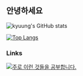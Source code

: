 ## 안녕하세요

![kyuung's GitHub stats](https://github-readme-stats.vercel.app/api?username=kyuung&show_icons=true&theme=tokyonight)

[![Top Langs](https://github-readme-stats.vercel.app/api/top-langs/?username=kyuung&layout=compact)](https://github.com/anuraghazra/github-readme-stats)

### Links
<a href="https://endurable-existence-f23.notion.site/Study-278cd394e9a44bdb9e77473f66864cc7" target="_blank"><img src="https://img.shields.io/badge/notion-E34F26?style=flat-square&logo=notion&logoColor=white"/>주로 이런 것들을 공부합니다.</a>

